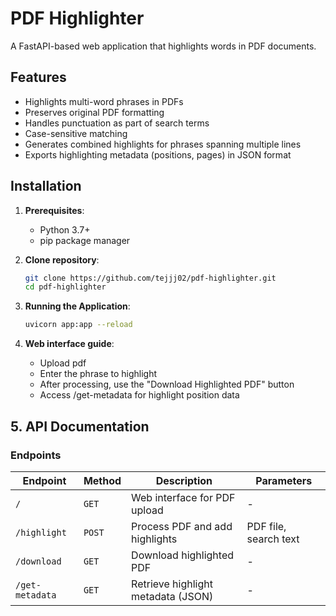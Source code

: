 # PDF Highlighter

A FastAPI-based web application that highlights words in PDF documents.

## Features
- Highlights multi-word phrases in PDFs
- Preserves original PDF formatting
- Handles punctuation as part of search terms
- Case-sensitive matching
- Generates combined highlights for phrases spanning multiple lines
- Exports highlighting metadata (positions, pages) in JSON format

## Installation

1. **Prerequisites**:
   - Python 3.7+
   - pip package manager

2. **Clone repository**:
   ```bash
   git clone https://github.com/tejjj02/pdf-highlighter.git
   cd pdf-highlighter
3. **Running the Application**:
   ```bash
   uvicorn app:app --reload
4. **Web interface guide**:
   - Upload pdf
   - Enter the phrase to highlight
   - After processing, use the "Download Highlighted PDF" button
   - Access /get-metadata for highlight position data
## 5. API Documentation

### Endpoints

| Endpoint      | Method | Description                          | Parameters           |
|---------------|--------|--------------------------------------|----------------------|
| `/`           | `GET`  | Web interface for PDF upload         | -                    |
| `/highlight`  | `POST` | Process PDF and add highlights       | PDF file, search text |
| `/download`   | `GET`  | Download highlighted PDF             | -                    |
| `/get-metadata`| `GET`  | Retrieve highlight metadata (JSON)   | -                    |

